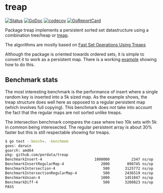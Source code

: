 # treap

[![Status](https://travis-ci.com/perdata/treap.svg?branch=master)](https://travis-ci.com/perdata/treap?branch=master)
[![GoDoc](https://godoc.org/github.com/perdata/treap?status.svg)](https://godoc.org/github.com/perdata/treap)
[![codecov](https://codecov.io/gh/perdata/treap/branch/master/graph/badge.svg)](https://codecov.io/gh/perdata/treap)
[![GoReportCard](https://goreportcard.com/badge/github.com/perdata/treap)](https://goreportcard.com/report/github.com/perdata/treap)

Package treap implements a persistent sorted set datastructure using a combination tree/heap or [treap](https://en.wikipedia.org/wiki/Treap).

The algorithms are mostly based on [Fast Set Operations Using Treaps](https://www.cs.cmu.edu/~scandal/papers/treaps-spaa98.pdf)

Although the package is oriented towards ordered sets, it is simple to convert it to work as a persistent map.  There is a working [example](https://godoc.org/github.com/perdata/treap#example-package--OrderedMap) showing how to do this.


##  Benchmark stats

The most interesting benchmark is the performance of insert where a
single random key is inserted into a 5k sized map.  As the example
shows, the treap structure does well here as opposed to a regular
persistent map (which involves full copying).  This benchmark does not
take into account the fact that the regular maps are not sorted unlike
treaps. 

The intersection benchmark compares the case where two 10k sets with
5k in common being interesected. The regular persistent array is about
30% faster but this is still respectable showing for treaps. 


```sh
$ go test --bench=. -benchmem
goos: darwin
goarch: amd64
pkg: github.com/perdata/treap
BenchmarkInsert-4                   	 1000000	      2347 ns/op	    1719 B/op	      36 allocs/op
BenchmarkInsertRegularMap-4         	    2000	    890745 ns/op	  336311 B/op	       8 allocs/op
BenchmarkIntersection-4             	     500	   3125772 ns/op	 1719838 B/op	   35836 allocs/op
BenchmarkIntersectionRegularMap-4   	     500	   2436519 ns/op	  718142 B/op	     123 allocs/op
BenchmarkUnion-4                    	    1000	   1451047 ns/op	  939846 B/op	   19580 allocs/op
BenchmarkDiff-4                     	     500	   3280823 ns/op	 1742080 B/op	   36298 allocs/op
PASS
```
